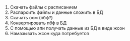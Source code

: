 1. Скачать файлы с расписанием
2. Распарсить файлы и данные сложить в БД
3. Скачать осм (пбф?)
4. Конвертировать пбф в БД
5. С помощью апи получать данные из БД в виде жсон
6. Намазывать жсон куда потребуется
